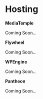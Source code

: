 # Hosting

**MediaTemple**

Coming Soon...

**Flywheel**

Coming Soon...

**WPEngine**

Coming Soon...

**Pantheon**

Coming Soon...

